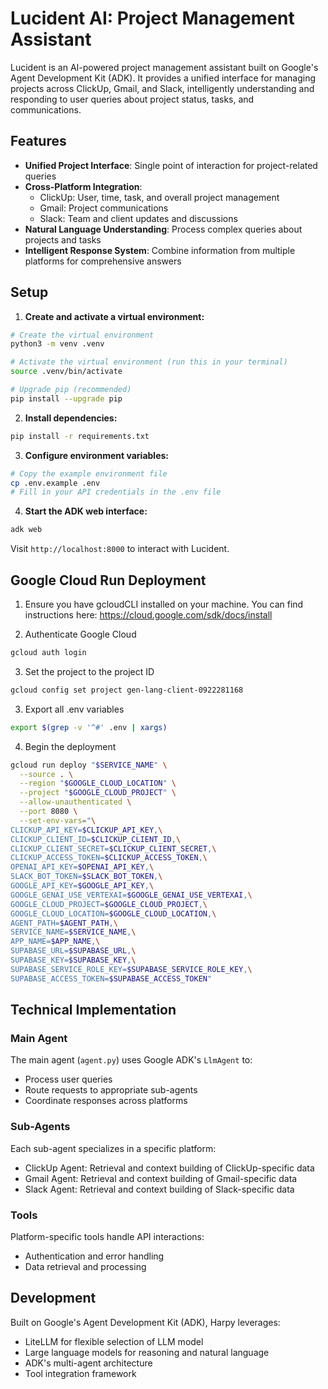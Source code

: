 # Lucident AI: Project Management Assistant

Lucident is an AI-powered project management assistant built on Google's Agent Development Kit (ADK). It provides a unified interface for managing projects across ClickUp, Gmail, and Slack, intelligently understanding and responding to user queries about project status, tasks, and communications.

## Features

- **Unified Project Interface**: Single point of interaction for project-related queries
- **Cross-Platform Integration**: 
  - ClickUp: User, time, task, and overall project management
  - Gmail: Project communications
  - Slack: Team and client updates and discussions
- **Natural Language Understanding**: Process complex queries about projects and tasks
- **Intelligent Response System**: Combine information from multiple platforms for comprehensive answers


## Setup

1. **Create and activate a virtual environment:**
```bash
# Create the virtual environment
python3 -m venv .venv

# Activate the virtual environment (run this in your terminal)
source .venv/bin/activate

# Upgrade pip (recommended)
pip install --upgrade pip
```

2. **Install dependencies:**
```bash
pip install -r requirements.txt
```

3. **Configure environment variables:**
```bash
# Copy the example environment file
cp .env.example .env
# Fill in your API credentials in the .env file
```

4. **Start the ADK web interface:**
```bash
adk web
```

Visit `http://localhost:8000` to interact with Lucident.

## Google Cloud Run Deployment

1. Ensure you have gcloudCLI installed on your machine. You can find instructions here: https://cloud.google.com/sdk/docs/install

2. Authenticate Google Cloud
```bash
gcloud auth login
```

3. Set the project to the project ID
```bash
gcloud config set project gen-lang-client-0922281168
```

3. Export all .env variables
```bash
export $(grep -v '^#' .env | xargs)
```

4. Begin the deployment
```bash
gcloud run deploy "$SERVICE_NAME" \
  --source . \
  --region "$GOOGLE_CLOUD_LOCATION" \
  --project "$GOOGLE_CLOUD_PROJECT" \
  --allow-unauthenticated \
  --port 8080 \
  --set-env-vars="\
CLICKUP_API_KEY=$CLICKUP_API_KEY,\
CLICKUP_CLIENT_ID=$CLICKUP_CLIENT_ID,\
CLICKUP_CLIENT_SECRET=$CLICKUP_CLIENT_SECRET,\
CLICKUP_ACCESS_TOKEN=$CLICKUP_ACCESS_TOKEN,\
OPENAI_API_KEY=$OPENAI_API_KEY,\
SLACK_BOT_TOKEN=$SLACK_BOT_TOKEN,\
GOOGLE_API_KEY=$GOOGLE_API_KEY,\
GOOGLE_GENAI_USE_VERTEXAI=$GOOGLE_GENAI_USE_VERTEXAI,\
GOOGLE_CLOUD_PROJECT=$GOOGLE_CLOUD_PROJECT,\
GOOGLE_CLOUD_LOCATION=$GOOGLE_CLOUD_LOCATION,\
AGENT_PATH=$AGENT_PATH,\
SERVICE_NAME=$SERVICE_NAME,\
APP_NAME=$APP_NAME,\
SUPABASE_URL=$SUPABASE_URL,\
SUPABASE_KEY=$SUPABASE_KEY,\
SUPABASE_SERVICE_ROLE_KEY=$SUPABASE_SERVICE_ROLE_KEY,\
SUPABASE_ACCESS_TOKEN=$SUPABASE_ACCESS_TOKEN"
```

## Technical Implementation

### Main Agent
The main agent (`agent.py`) uses Google ADK's `LlmAgent` to:
- Process user queries
- Route requests to appropriate sub-agents
- Coordinate responses across platforms

### Sub-Agents
Each sub-agent specializes in a specific platform:
- ClickUp Agent: Retrieval and context building of ClickUp-specific data
- Gmail Agent: Retrieval and context building of Gmail-specific data
- Slack Agent: Retrieval and context building of Slack-specific data

### Tools
Platform-specific tools handle API interactions:
- Authentication and error handling
- Data retrieval and processing

## Development

Built on Google's Agent Development Kit (ADK), Harpy leverages:
- LiteLLM for flexible selection of LLM model
- Large language models for reasoning and natural language
- ADK's multi-agent architecture
- Tool integration framework